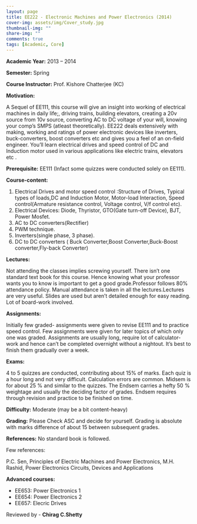```yaml
---
layout: page
title: EE222 - Electronic Machines and Power Electronics (2014)
cover-img: assets/img/Cover_study.jpg
thumbnail-img: ""
share-img: ""
comments: true
tags: [Academic, Core]
---
```


 

**Academic Year:** 2013 – 2014

**Semester:** Spring

**Course Instructor:** Prof. Kishore Chatterjee (KC)

**Motivation:** 

A Sequel of EE111, this course will give an insight into working of electrical machines in daily life;, driving trains,  building elevators, creating a 20v source from 10v source, converting AC to DC voltage of your will, knowing your comp’s SMPS (atleast theoretically). EE222 deals extensively with making, working and ratings of power electronic devices like inverters, buck-converters, boost converters etc and gives you a feel of an on-field engineer. You’ll learn electrical drives and speed control of DC and Induction motor  used in various applications like electric trains, elevators etc .

**Prerequisite:** EE111 (Infact some quizzes were conducted solely on EE111).

**Course-content:**

1. Electrical Drives and motor speed control :Structure of Drives, Typical types of loads,DC and Induction Motor, Motor-load Interaction, Speed control(Armature resistance control, Voltage control, V/f control etc).
2. Electrical Devices: Diode, Thyristor, GTO(Gate turn-off Device), BJT, Power Mosfet.
3. AC to DC converters(Rectifier)
4. PWM technique.
5. Inverters(single phase, 3 phase).
6. DC to DC converters ( Buck Converter,Boost Converter,Buck-Boost converter,Fly-back Converter)

**Lectures:**

Not attending the classes implies screwing yourself. There isn’t one standard text book for this course. Hence knowing what your professor wants you to know is important to get a good grade.Professor follows 80% attendance policy. Manual attendance is taken in all the lectures.Lectures are very useful. Slides are used but aren’t detailed enough for easy reading. Lot of board-work involved.

**Assignments:**

Initially few graded- assignments were given to revise EE111 and to practice speed control. Few assignments were given for later topics of which only one was graded. Assignments are usually long, require lot of calculator-work and hence can’t be completed overnight without a nightout. It’s best to finish them gradually over a week.

**Exams:**

4 to 5 quizzes are conducted, contributing about 15% of marks. Each quiz is a hour long and not very difficult. Calculation errors are common. Midsem is for about 25 % and similar to the quizzes. The Endsem carries a hefty 50 % weightage and usually the deciding factor of grades. Endsem requires through revision and practice to be finished on time.

**Difficulty:** Moderate (may be a bit content-heavy)

**Grading:** Please Check ASC and decide for yourself.  Grading is absolute with marks difference of about 15 between subsequent grades.

**References:** No standard book is followed.

Few references:

P.C. Sen, Principles of Electric Machines and Power Electronics,
M.H. Rashid, Power Electronics Circuits, Devices and Applications

**Advanced courses:**

* EE653: Power Electronics 1
* EE654: Power Electronics 2
* EE657: Elecric Drives

Reviewed by - **Chirag C.Shetty**
